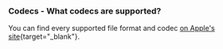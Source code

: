 ### Codecs - What codecs are supported?

You can find every supported file format and codec [on Apple's site](https://support.apple.com/en-au/guide/final-cut-pro/ver2833f855/mac){target="_blank"}.
